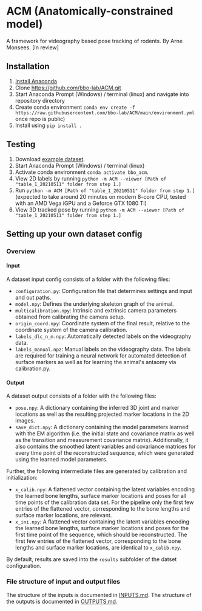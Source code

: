 # ACM (Anatomically-constrained model)
A framework for videography based pose tracking of rodents.
By Arne Monsees. [In review]

## Installation

1. [Install Anaconda](https://docs.anaconda.com/anaconda/install/)
2. Clone https://github.com/bbo-lab/ACM.git 
3. Start Anaconda Prompt (Windows) / terminal (linux) and navigate into repository directory
4. Create conda environment `conda env create -f https://raw.githubusercontent.com/bbo-lab/ACM/main/environment.yml` once repo is public)
6. Install using `pip install .`

## Testing

1. Download [example dataset](https://www.dropbox.com/sh/040587pwx5t7uh3/AAAI5MVilFrJY-mEPr97uADNa?dl=0).
2. Start Anaconda Prompt (Windows) / terminal (linux) 
3. Activate conda environment `conda activate bbo_acm`.
4. View 2D labels by running `python -m ACM --viewer [Path of "table_1_20210511" folder from step 1.]`
5. Run `python -m ACM [Path of "table_1_20210511" folder from step 1.]` (expected to take around 20 minutes on modern 8-core CPU, tested with an AMD Vega iGPU and a Geforce GTX 1080 Ti)
6. View 3D tracked pose by running `python -m ACM --viewer [Path of "table_1_20210511" folder from step 1.]`

## Setting up your own dataset config

### Overview

#### Input

A dataset input config consists of a folder with the following files:

- `configuration.py`: Configuration file that determines settings and input and out paths.
- `model.npy`: Defines the underlying skeleton graph of the animal.
- `multicalibration.npy`: Intrinsic and extrinsic camera parameters obtained from calibrating the camera setup.
- `origin_coord.npy`: Coordinate system of the final result, relative to the coordinate system of the camera calibration.
- `labels_dlc_n_m.npy`: Automatically detected labels on the videography data.
- `labels_manual.npz`: Manual labels on the videography data. The labels are required for training a neural network for automated detection of surface markers as well as for learning the animal's antaomy via calibration.py.

#### Output

A dataset output consists of a folder with the following files:

- `pose.npy`: A dictionary containing the inferred 3D joint and marker locations as well as the resulting projected marker locations in the 2D images.
- `save_dict.npy`: A dictionary containing the model parameters learned with the EM algorithm (i.e. the initial state and covariance matrix as well as the transition and measurement covariance matrix). Additionally, it also contains the smoothed latent variables and covariance matrices for every time point of the reconstructed sequence, which were generated using the learned model parameters.

Further, the following intermediate files are generated by calibration and initialization:

- `x_calib.npy`: A flattened vector containing the latent variables encoding the learned bone lengths, surface marker locations and poses for all time points of the calibration data set. For the pipeline only the first few entries of the flattened vector, corresponding to the bone lengths and surface marker locations, are relevant.
- `x_ini.npy`: A flattened vector containing the latent variables encoding the learned bone lengths, surface marker locations and poses for the first time point of the sequence, which should be reconstructed. The first few entries of the flattened vector, corresponding to the bone lengths and surface marker locations, are identical to `x_calib.npy`.

By default, results are saved into the `results` subfolder of the datset configuration.

### File structure of input and output files

The structure of the inputs is documented in [INPUTS.md](https://github.com/bbo-lab/ACM/blob/main/INPUTS.md). The structure of the outputs is documented in [OUTPUTS.md](https://github.com/bbo-lab/ACM/blob/main/OUTPUTS.md).

